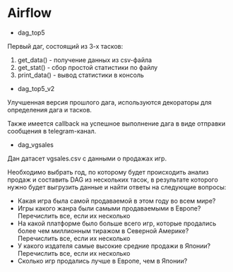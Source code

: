 # Airflow

* dag_top5

Первый даг, состоящий из 3-х тасков:
1. get_data() - получение данных из csv-файла
2. get_stat() - сбор простой статистики по файлу
3. print_data() - вывод статистики в консоль

* dag_top5_v2

Улучшенная версия прошлого дага, используются декораторы для определения дага и тасков.

Также имеется callback на успешное выполнение дага в виде отправки сообщения в telegram-канал.

* dag_vgsales

Дан датасет vgsales.csv с данными о продажах игр.

Необходимо выбрать год, по которому будет происходить анализ продаж и составить DAG из нескольких тасок, в результате которого нужно будет выгрузить данные и найти ответы на следующие вопросы:

- Какая игра была самой продаваемой в этом году во всем мире?
- Игры какого жанра были самыми продаваемыми в Европе? Перечислить все, если их несколько
- На какой платформе было больше всего игр, которые продались более чем миллионным тиражом в Северной Америке? Перечислить все, если их несколько
- У какого издателя самые высокие средние продажи в Японии? Перечислить все, если их несколько
- Сколько игр продались лучше в Европе, чем в Японии?